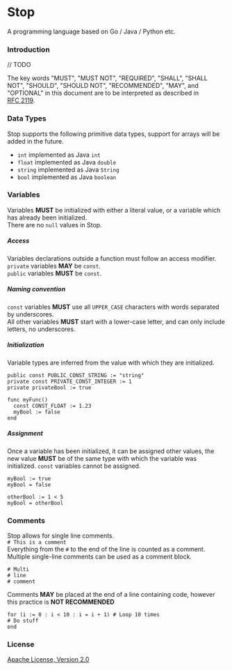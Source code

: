 # Stop
A programming language based on Go / Java / Python etc.

### Introduction
// TODO

The key words "MUST", "MUST NOT", "REQUIRED", "SHALL", "SHALL\
NOT", "SHOULD", "SHOULD NOT", "RECOMMENDED",  "MAY", and\
"OPTIONAL" in this document are to be interpreted as described in\
[RFC 2119](http://www.ietf.org/rfc/rfc2119.txt).

### Data Types
Stop supports the following primitive data types, support for arrays will be added in the future.
* `int` implemented as Java `int`
* `float` implemented as Java `double`
* `string` implemented as Java `String`
* `bool` implemented as Java `boolean`

### Variables
Variables **MUST** be initialized with either a literal value, or a variable which has already been initialized.\
There are no `null` values in Stop.

##### Access
Variables declarations outside a function must follow an access modifier.\
`private` variables **MAY** be `const`.\
`public` variables **MUST** be `const`.


##### Naming convention
`const` variables **MUST** use all `UPPER_CASE` characters with words separated by underscores.\
All other variables **MUST** start with a lower-case letter, and can only include letters, no underscores.

##### Initialization
Variable types are inferred from the value with which they are initialized.
```
public const PUBLIC_CONST_STRING := "string"
private const PRIVATE_CONST_INTEGER := 1
private privateBool := true

func myFunc()
  const CONST_FLOAT := 1.23
  myBool := false
end
```

##### Assignment
Once a variable has been initialized, it can be assigned other values, the new value **MUST** be of the same type with which the variable was initialized. `const` variables cannot be assigned.
```
myBool := true
myBool = false

otherBool := 1 < 5
myBool = otherBool
```

### Comments
Stop allows for single line comments.\
`# This is a comment`\
Everything from the `#` to the end of the line is counted as a comment.\
Multiple single-line comments can be used as a comment block.
```
# Multi
# line
# comment
```
Comments **MAY** be placed at the end of a line containing code, however this practice is **NOT RECOMMENDED**
```
for (i := 0 : i < 10 : i = i + 1) # Loop 10 times
# Do stuff
end
```

### License
[Apache License, Version 2.0](http://www.apache.org/licenses/LICENSE-2.0)
